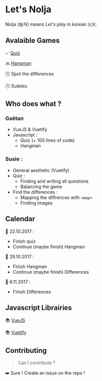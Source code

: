 # Let's Nolja

Nolja (놀자) means *Let's play* in korean :kr:.

## Avalaible Games

:white_check_mark: [Quiz](https://letsnolja.github.io/quiz/)

:soon: [Hangman](https://letsnolja.github.io/hangman/)

:clock3: Spot the differences

:clock3: Sudoku

## Who does what ?

### Gaëtan 

* VueJS & Vuetify
* Javascript :
  * Quiz (+ 100 lines of code)
  * Hangman

### Susie : 

* General aesthetic (Vuetify)
* Quiz :
  * Finding and writing all questions
  * Balancing the game
* Find the differences :
  * Mapping the diffrences with `<map>`
  * Finding images
  
## Calendar

:date: 22.10.2017 :
* Finish quiz
* Continue (maybe finish) Hangman

:date: 29.10.2017 :
* Finish Hangman
* Continue (maybe finish) Differences

:date: 6.11.2017 :
* Finish Differences

## Javascript Librairies

:books: [VueJS](https://vuejs.org/)

:books: [Vuetify](https://vuetifyjs.com/)

## Contributing

> Can I contribute ?

:arrow_right: Sure ! Create an issue on the repo !

